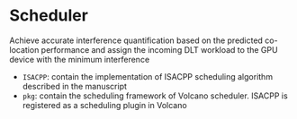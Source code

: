 # Scheduler
Achieve accurate interference quantification based on the predicted co-location performance and assign the incoming DLT workload to the GPU device with the minimum interference
- `ISACPP`: contain the implementation of ISACPP scheduling algorithm described in the manuscript
- `pkg`: contain the scheduling framework of Volcano scheduler. ISACPP is registered as a scheduling plugin in Volcano
